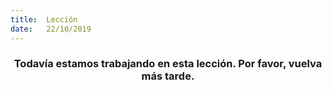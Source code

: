 ```yaml
---
title:  Lección
date:   22/10/2019
---
```


### <center>Todavía estamos trabajando en esta lección. Por favor, vuelva más tarde.</center>